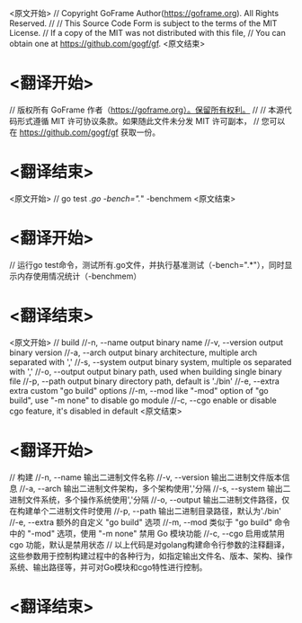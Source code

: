 
<原文开始>
// Copyright GoFrame Author(https://goframe.org). All Rights Reserved.
//
// This Source Code Form is subject to the terms of the MIT License.
// If a copy of the MIT was not distributed with this file,
// You can obtain one at https://github.com/gogf/gf.
<原文结束>

# <翻译开始>
// 版权所有 GoFrame 作者（https://goframe.org）。保留所有权利。
//
// 本源代码形式遵循 MIT 许可协议条款。如果随此文件未分发 MIT 许可副本，
// 您可以在 https://github.com/gogf/gf 获取一份。
# <翻译结束>


<原文开始>
// go test *.go -bench=".*" -benchmem
<原文结束>

# <翻译开始>
// 运行go test命令，测试所有.go文件，并执行基准测试（-bench=".*"），同时显示内存使用情况统计（-benchmem）
# <翻译结束>


<原文开始>
		// build
		//-n, --name       output binary name
		//-v, --version    output binary version
		//-a, --arch       output binary architecture, multiple arch separated with ','
		//-s, --system     output binary system, multiple os separated with ','
		//-o, --output     output binary path, used when building single binary file
		//-p, --path       output binary directory path, default is './bin'
		//-e, --extra      extra custom "go build" options
		//-m, --mod        like "-mod" option of "go build", use "-m none" to disable go module
		//-c, --cgo        enable or disable cgo feature, it's disabled in default
<原文结束>

# <翻译开始>
// 构建
//-n, --name       输出二进制文件名称
//-v, --version    输出二进制文件版本信息
//-a, --arch       输出二进制文件架构，多个架构使用','分隔
//-s, --system     输出二进制文件系统，多个操作系统使用','分隔
//-o, --output     输出二进制文件路径，仅在构建单个二进制文件时使用
//-p, --path       输出二进制目录路径，默认为'./bin'
//-e, --extra      额外的自定义 "go build" 选项
//-m, --mod        类似于 "go build" 命令中的 "-mod" 选项，使用 "-m none" 禁用 Go 模块功能
//-c, --cgo        启用或禁用 cgo 功能，默认是禁用状态
// 以上代码是对golang构建命令行参数的注释翻译，这些参数用于控制构建过程中的各种行为，如指定输出文件名、版本、架构、操作系统、输出路径等，并可对Go模块和cgo特性进行控制。
# <翻译结束>

